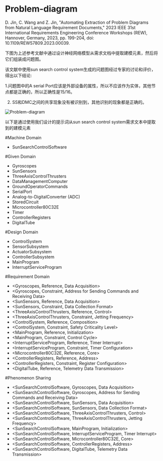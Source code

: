 # Problem-diagram
D. Jin, C. Wang and Z. Jin, "Automating Extraction of Problem Diagrams from Natural Language Requirement Documents," 2023 IEEE 31st International Requirements Engineering Conference Workshops (REW), Hannover, Germany, 2023, pp. 199-204, doi: 10.1109/REW57809.2023.00039.

下图为上述参考文献中通过设计神经网络模型从需求文档中提取建模元素，然后将它们组装成问题图。

该文献中使用sun search control system生成的问题图经过专家的讨论和评价，得出以下结论:

1.问题图中的A serial Port应该是外部设备的属性，所以不应该作为实体，其他节点都是正确的，所以正确性是15/16。

2. SS和DMC之间的共享现象没有被识别到，其他识别的现象都是正确的。

![Problem-diagram](https://user-images.githubusercontent.com/98217021/230363993-bd3ffacc-3f73-4f8b-84c1-98768e06dcab.png)


以下是通过使用我们设计的提示词从sun search control system需求文本中提取到的建模元素

#Machine Domain
- SunSearchControlSoftware

#Given Domain
- Gyroscopes
- SunSensors
- ThreeAxisControlThrusters
- DataManagementComputer
- GroundOperatorCommands
- SerialPort
- Analog-to-DigitalConverter (ADC)
- StoredCircuit
- Microcontroller80C32E
- Timer
- ControllerRegisters
- DigitalTube

#Design Domain
- ControlSystem
- SensorSubsystem
- ActuatorSubsystem
- ControllerSubsystem
- MainProgram
- InterruptServiceProgram

#Requirement Domain
- <Gyroscopes, Reference, Data Acquisition>
- <Gyroscopes, Constraint, Address for Sending Commands and Receiving Data>
- <SunSensors, Reference, Data Acquisition>
- <SunSensors, Constraint, Data Collection Format>
- <ThreeAxisControlThrusters, Reference, Control>
- <ThreeAxisControlThrusters, Constraint, Jetting Frequency>
- <ControlSystem, Reference, Composition>
- <ControlSystem, Constraint, Safety Criticality Level>
- <MainProgram, Reference, Initialization>
- <MainProgram, Constraint, Control Cycle>
- <InterruptServiceProgram, Reference, Timer Interrupt>
- <InterruptServiceProgram, Constraint, Timer Configuration>
- <Microcontroller80C32E, Reference, Core>
- <ControllerRegisters, Reference, Address>
- <ControllerRegisters, Constraint, Register Configuration>
- <DigitalTube, Reference, Telemetry Data Transmission>

#Phenomenon Sharing
- <SunSearchControlSoftware, Gyroscopes, Data Acquisition>
- <SunSearchControlSoftware, Gyroscopes, Address for Sending Commands and Receiving Data>
- <SunSearchControlSoftware, SunSensors, Data Acquisition>
- <SunSearchControlSoftware, SunSensors, Data Collection Format>
- <SunSearchControlSoftware, ThreeAxisControlThrusters, Control>
- <SunSearchControlSoftware, ThreeAxisControlThrusters, Jetting Frequency>
- <SunSearchControlSoftware, MainProgram, Initialization>
- <SunSearchControlSoftware, InterruptServiceProgram, Timer Interrupt>
- <SunSearchControlSoftware, Microcontroller80C32E, Core>
- <SunSearchControlSoftware, ControllerRegisters, Address>
- <SunSearchControlSoftware, DigitalTube, Telemetry Data Transmission>
